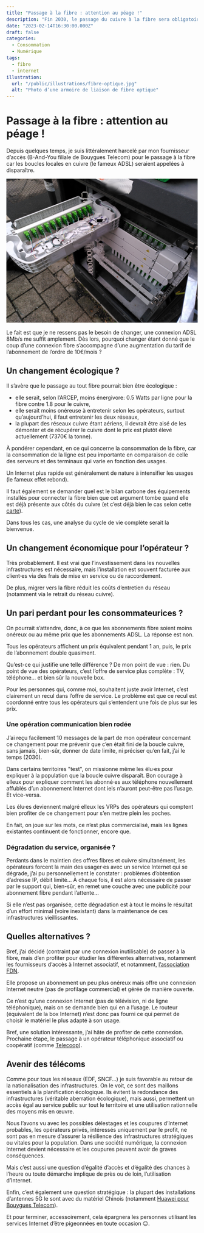 ```yaml
---
title: "Passage à la fibre : attention au péage !"
description: "Fin 2030, le passage du cuivre à la fibre sera obligatoire. D’ici là, seule l’augmentation du prix des abonnements semble inévitable."
date: "2023-02-14T16:30:00.000Z"
draft: false
categories:
  - Consommation
  - Numérique
tags:
  - fibre
  - internet
illustration:
  url: "/public/illustrations/fibre-optique.jpg"
  alt: "Photo d’une armoire de liaison de fibre optique"
---
```


# Passage à la fibre : attention au péage !

Depuis quelques temps, je suis littéralement harcelé par mon fournisseur d’accès (B-And-You filiale de Bouygues Telecom) pour le passage à la fibre car les boucles locales en cuivre (le fameux ADSL) seraient appelées à disparaître.

![Photo d’une armoire de liaison de fibre optique](/public/illustrations/fibre-optique.jpg)

Le fait est que je ne ressens pas le besoin de changer, une connexion ADSL 8Mb/s me suffit amplement. Dès lors, pourquoi changer étant donné que le coup d’une connexion fibre s’accompagne d’une augmentation du tarif de l’abonnement de l’ordre de 10€/mois ?

## Un changement écologique ?

Il s’avère que le passage au tout fibre pourrait bien être écologique :
- elle serait, selon l’ARCEP, moins énergivore: 0.5 Watts par ligne pour la fibre contre 1.8 pour le cuivre,
- elle serait moins onéreuse à entretenir selon les opérateurs, surtout qu’aujourd’hui, il faut entretenir les deux réseaux,
- la plupart des réseaux cuivre étant aériens, il devrait être aisé de les démonter et de récupérer le cuivre dont le prix est plutôt élevé actuellement (7370€ la tonne).

À pondérer cependant, en ce qui concerne la consommation de la fibre, car la consommation de la ligne est peu importante en comparaison de celle des serveurs et des terminaux qui varie en fonction des usages.

Un Internet plus rapide est généralement de nature à intensifier les usages (le fameux effet rebond).

Il faut également se demander quel est le bilan carbone des équipements installés pour connecter la fibre bien que cet argument tombe quand elle est déjà présente aux côtés du cuivre (et c’est déjà bien le cas selon cette [carte](https://cartefibre.arcep.fr/)).

Dans tous les cas, une analyse du cycle de vie complète serait la bienvenue.

## Un changement économique pour l’opérateur ?

Très probablement. Il est vrai que l’investissement dans les nouvelles infrastructures est nécessaire, mais l’installation est souvent facturée aux client·es via des frais de mise en service ou de raccordement.

De plus, migrer vers la fibre réduit les coûts d’entretien du réseau (notamment via le retrait du réseau cuivre).

## Un pari perdant pour les consommateurices ?

On pourrait s’attendre, donc, à ce que les abonnements fibre soient moins onéreux ou au même prix que les abonnements ADSL. La réponse est non.

Tous les opérateurs affichent un prix équivalent pendant 1 an, puis, le prix de l’abonnement double quasiment.

Qu’est-ce qui justifie une telle différence ? De mon point de vue : rien. Du point de vue des opérateurs, c’est l’offre de service plus complète : TV, téléphone… et bien sûr la nouvelle box.

Pour les personnes qui, comme moi, souhaitent juste avoir Internet, c’est clairement un recul dans l’offre de service. Le problème est que ce recul est coordonné entre tous les opérateurs qui s’entendent une fois de plus sur les prix.

### Une opération communication bien rodée

J’ai reçu facilement 10 messages de la part de mon opérateur concernant ce changement pour me prévenir que c’en était fini de la boucle cuivre, sans jamais, bien-sûr, donner de date limite, ni préciser qu’en fait, j’ai le temps (2030).

Dans certains territoires "test", on missionne même les élu·es pour expliquer à la population que la boucle cuivre disparaît. Bon courage à elleux pour expliquer comment les abonné·es aux téléphone nouvellement affublés d’un abonnement Internet dont iels n’auront peut-être pas l’usage. Et vice-versa.

Les élu·es deviennent malgré elleux les VRPs des opérateurs qui comptent bien profiter de ce changement pour s’en mettre plein les poches.

En fait, on joue sur les mots, ce n’est plus commercialisé, mais les lignes existantes continuent de fonctionner, encore que.

### Dégradation du service, organisée ?

Perdants dans le maintien des offres fibres et cuivre simultanément, les opérateurs forcent la main des usager·es avec un service Internet qui se dégrade, j’ai pu personnellement le constater : problèmes d’obtention d’adresse IP, débit limité… À chaque fois, il est alors nécessaire de passer par le support qui, bien-sûr, en remet une couche avec une publicité pour abonnement fibre pendant l’attente…

Si elle n’est pas organisée, cette dégradation est à tout le moins le résultat d’un effort minimal (voire inexistant) dans la maintenance de ces infrastructures vieillissantes. 

## Quelles alternatives ?

Bref, j’ai décidé (contraint par une connexion inutilisable) de passer à la fibre, mais d’en profiter pour étudier les différentes alternatives, notamment les fournisseurs d’accès à Internet associatif, et notamment, [l’association FDN](https://www.fdn.fr/ "En savoir plus sur ce fournisseur d’accès à Internet").

Elle propose un abonnement un peu plus onéreux mais offre une connexion Internet neutre (pas de profilage commercial) et gérée de manière ouverte.

Ce n’est qu’une connexion Internet (pas de télévision, ni de ligne téléphonique), mais on se demande bien qui en a l’usage. Le routeur (équivalent de la box Internet) n’est donc pas fourni ce qui permet de choisir le matériel le plus adapté à son usage.

Bref, une solution intéressante, j’ai hâte de profiter de cette connexion. Prochaine étape, le passage à un opérateur téléphonique associatif ou coopératif (comme [Telecoop](https://telecoop.fr/)).

## Avenir des télécoms

Comme pour tous les réseaux (EDF, SNCF…) je suis favorable au retour de la nationalisation des infrastructures. On le voit, ce sont des maillons essentiels à la planification écologique. Ils évitent la redondance des infrastructures (véritable aberration écologique), mais aussi, permettent un accès égal au service public sur tout le territoire et une utilisation rationnelle des moyens mis en œuvre.

Nous l’avons vu avec les possibles délestages et les coupures d’Internet probables, les opérateurs privés, intéressés uniquement par le profit, ne sont pas en mesure d’assurer la résilience des infrastructures stratégiques ou vitales pour la population. Dans une société numérique, la connexion Internet devient nécessaire et les coupures peuvent avoir de graves conséquences.

Mais c’est aussi une question d’égalité d’accès et d’égalité des chances à l’heure ou toute démarche implique de près ou de loin, l’utilisation d’Internet.

Enfin, c’est également une question stratégique : la plupart des installations d’antennes 5G le sont avec du matériel Chinois (notamment [Huawei pour Bouygues Telecom](https://www.universfreebox.com/article/530065/la-loi-anti-huawei-nempeche-pas-bouygues-telecom-dequiper-les-deputes-de-routeurs-du-geant-chinois)).

Et pour terminer, accessoirement, cela épargnera les personnes utilisant les services Internet d’être pigeonnées en toute occasion 😉.
